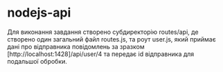 # nodejs-api

Для виконання завдання створено субдиректорію routes/api, де створено один загальний файл routes.js, та роут user.js, який приймає дані про відправника повідомлень за зразком [http://localhost:1428]/api/user/4 та передає id відправника для подальшої обробки.

